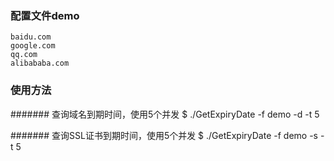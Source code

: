 ### 配置文件demo
    baidu.com
    google.com
    qq.com
    alibababa.com

### 使用方法
####### 查询域名到期时间，使用5个并发
	$ ./GetExpiryDate -f demo -d -t 5
	
####### 查询SSL证书到期时间，使用5个并发
	$ ./GetExpiryDate -f demo -s -t 5
